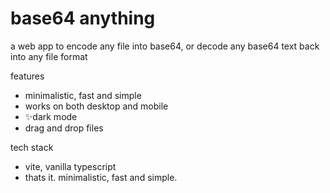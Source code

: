 # base64 anything

a web app to encode any file into base64, or decode any base64 text back into any file format

features
- minimalistic, fast and simple
- works on both desktop and mobile
- ✨dark mode
- drag and drop files

tech stack
- vite, vanilla typescript
- thats it. minimalistic, fast and simple.

